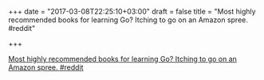 +++
date = "2017-03-08T22:25:10+03:00"
draft = false
title = "Most highly recommended books for learning Go? Itching to go on an Amazon spree.  #reddit"

+++

<p><a href="https://t.co/eBuY1bAqVu">Most highly recommended books for learning Go? Itching to go on an Amazon spree.  #reddit</a></p>
